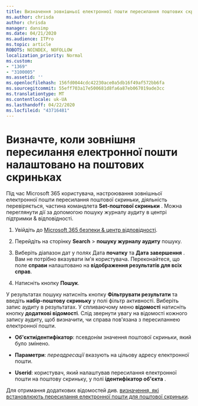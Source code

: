 ```yaml
---
title: Визначення зовнішньої електронної пошти пересилання поштових скриньок у журналах аудиту
ms.author: chrisda
author: chrisda
manager: dansimp
ms.date: 04/21/2020
ms.audience: ITPro
ms.topic: article
ROBOTS: NOINDEX, NOFOLLOW
localization_priority: Normal
ms.custom:
- "1369"
- "3100005"
ms.assetid: ''
ms.openlocfilehash: 156fd0044cdc42230ace0a5db16f49af572bb6fa
ms.sourcegitcommit: 55eff703a17e500681d8fa6a87eb067019ade3cc
ms.translationtype: MT
ms.contentlocale: uk-UA
ms.lasthandoff: 04/22/2020
ms.locfileid: "43716481"
---
```

# <a name="identify-when-external-email-forwarding-is-configured-on-mailboxes"></a>Визначте, коли зовнішня пересилання електронної пошти налаштовано на поштових скриньках

Під час Microsoft 365 користувача, настроювання зовнішньої електронної пошти пересилання поштової скриньки, діяльність перевіряється, частина командлета **Set-поштової скриньки** . Можна переглянути дії за допомогою пошуку журналу аудиту в центрі підтримки & відповідності.

1. Увійдіть до [Microsoft 365 безпеки & центр відповідності](https://protection.office.com/).

2. Перейдіть на сторінку **Search** > **пошуку журналу аудиту** пошуку.

3. Виберіть діапазон дат у полях Дата **початку** та **Дата завершення** . Вам не потрібно вказувати ім'я користувача. Переконайтеся, що поле **справи** налаштовано на **відображення результатів для всіх справ**.

4. Натисніть кнопку **Пошук**.

У результатах пошуку натисніть кнопку **Фільтрувати результати** та введіть **набір-поштову скриньку** у полі фільтр активності. Виберіть запис аудиту в результатах. У спливаючому меню **відомості** натисніть кнопку **додаткові відомості**. Слід звернути увагу на відомості кожного запису аудиту, щоб визначити, чи справа пов'язана з пересиланнею електронної пошти.

- **Об'єктиідентифікатор**: псевдонім значення поштової скриньки, який було змінено.

- **Параметри**: _переадресації_ вказують на цільову адресу електронної пошти.

- **Userid**: користувач, який налаштував пересилання електронної пошти на поштову скриньку, у полі **ідентифікатор об'єкта** .

Для отримання додаткових відомостей див. [визначення, які встановлюють пересилання електронної пошти для поштової скриньки](https://docs.microsoft.com/office365/securitycompliance/auditing-troubleshooting-scenarios#determining-who-set-up-email-forwarding-for-a-mailbox).
